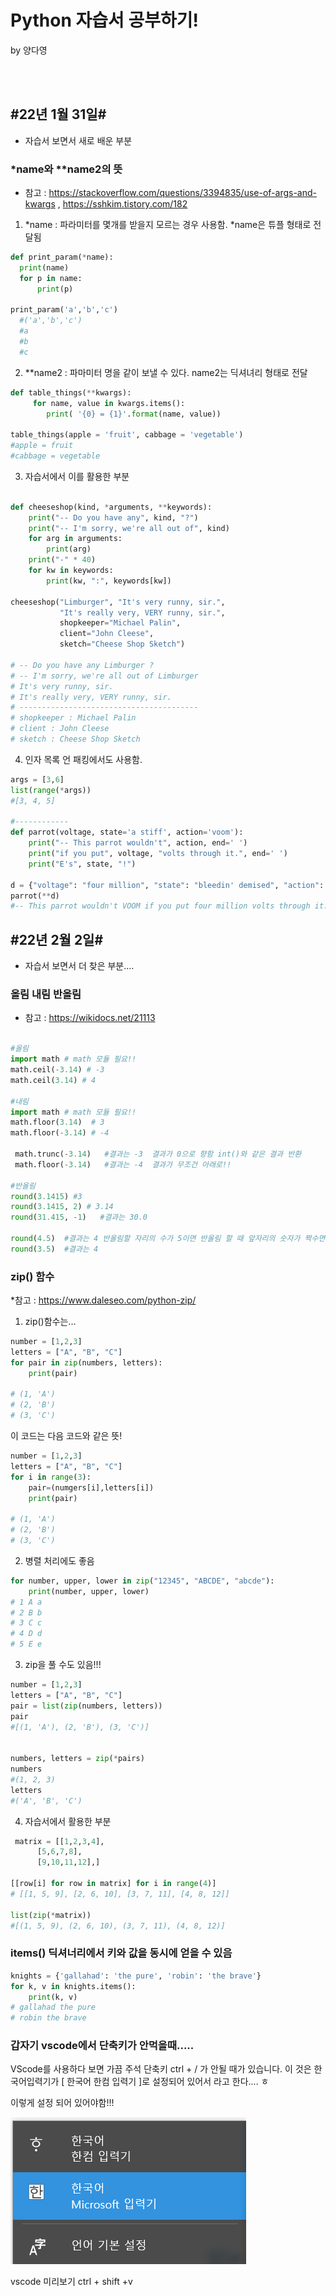 # Python 자습서 공부하기! 
by 양다영

<br>
<br>

## #22년 1월 31일#
- 자습서 보면서 새로 배운 부분 
### *name와 **name2의 뜻
* 참고 : https://stackoverflow.com/questions/3394835/use-of-args-and-kwargs , https://sshkim.tistory.com/182

1.  *name : 파라미터를 몇개를 받을지 모르는 경우 사용함. *name은 튜플 형태로 전달됨 
  ```python
def print_param(*name):
    print(name)
    for p in name:
        print(p)

  print_param('a','b','c')
    #('a','b','c')
    #a
    #b
    #c
```

2.  **name2 : 파마미터 명을 같이 보낼 수 있다. name2는 딕셔녀리 형태로 전달 
```python
def table_things(**kwargs):
     for name, value in kwargs.items():
        print( '{0} = {1}'.format(name, value))

table_things(apple = 'fruit', cabbage = 'vegetable')
#apple = fruit
#cabbage = vegetable
```

3. 자습서에서 이를 활용한 부분 

```python

def cheeseshop(kind, *arguments, **keywords):
    print("-- Do you have any", kind, "?")
    print("-- I'm sorry, we're all out of", kind)
    for arg in arguments:
        print(arg)
    print("-" * 40)
    for kw in keywords:
        print(kw, ":", keywords[kw])

cheeseshop("Limburger", "It's very runny, sir.",
           "It's really very, VERY runny, sir.",
           shopkeeper="Michael Palin",
           client="John Cleese",
           sketch="Cheese Shop Sketch")

# -- Do you have any Limburger ?
# -- I'm sorry, we're all out of Limburger
# It's very runny, sir.
# It's really very, VERY runny, sir.
# ----------------------------------------
# shopkeeper : Michael Palin
# client : John Cleese
# sketch : Cheese Shop Sketch          


```
4. 인자 목록 언 패킹에서도 사용함. 

```python
args = [3,6]
list(range(*args))
#[3, 4, 5]

#------------
def parrot(voltage, state='a stiff', action='voom'):
    print("-- This parrot wouldn't", action, end=' ')
    print("if you put", voltage, "volts through it.", end=' ')
    print("E's", state, "!")

d = {"voltage": "four million", "state": "bleedin' demised", "action": "VOOM"}
parrot(**d)
#-- This parrot wouldn't VOOM if you put four million volts through it. E's bleedin' demised !


```


## #22년 2월 2일#
- 자습서 보면서 더 찾은 부분.... 

### 올림 내림 반올림
* 참고 : https://wikidocs.net/21113

```python

#올림
import math # math 모듈 필요!!
math.ceil(-3.14) # -3
math.ceil(3.14) # 4

#내림 
import math # math 모듈 필요!!
math.floor(3.14)  # 3
math.floor(-3.14) # -4

 math.trunc(-3.14)   #결과는 -3  결과가 0으로 향함 int()와 같은 결과 반환
 math.floor(-3.14)   #결과는 -4  결과가 무조건 아래로!!

#반올림 
round(3.1415) #3
round(3.1415, 2) # 3.14  
round(31.415, -1)   #결과는 30.0

round(4.5)  #결과는 4 반올림할 자리의 수가 5이면 반올림 할 때 앞자리의 숫자가 짝수면 내림하고 홀수면 올림 한다.
round(3.5)  #결과는 4
```


### zip() 함수 

*참고 : https://www.daleseo.com/python-zip/

1. zip()함수는... 
```python
number = [1,2,3]
letters = ["A", "B", "C"]
for pair in zip(numbers, letters):
    print(pair)

# (1, 'A')
# (2, 'B')
# (3, 'C')
```
이 코드는 다음 코드와 같은 뜻! 

```python
number = [1,2,3]
letters = ["A", "B", "C"]
for i in range(3):
    pair=(numgers[i],letters[i])
    print(pair)

# (1, 'A')
# (2, 'B')
# (3, 'C')

```

2. 병렬 처리에도 좋음 
```python
for number, upper, lower in zip("12345", "ABCDE", "abcde"):
    print(number, upper, lower)
# 1 A a
# 2 B b
# 3 C c
# 4 D d
# 5 E e

```
3. zip을 풀 수도 있음!!! 

```python
number = [1,2,3]
letters = ["A", "B", "C"]
pair = list(zip(numbers, letters))
pair 
#[(1, 'A'), (2, 'B'), (3, 'C')]


numbers, letters = zip(*pairs)
numbers 
#(1, 2, 3)
letters
#('A', 'B', 'C')
```

4. 자습서에서 활용한 부분

```python
 matrix = [[1,2,3,4],
      [5,6,7,8],
      [9,10,11,12],]

[[row[i] for row in matrix] for i in range(4)]
# [[1, 5, 9], [2, 6, 10], [3, 7, 11], [4, 8, 12]]

list(zip(*matrix))  
#[(1, 5, 9), (2, 6, 10), (3, 7, 11), (4, 8, 12)]
```

### items() 딕셔너리에서 키와 값을 동시에 얻을 수 있음 

```python
knights = {'gallahad': 'the pure', 'robin': 'the brave'}
for k, v in knights.items():
    print(k, v)
# gallahad the pure
# robin the brave
```

### 갑자기 vscode에서 단축키가 안먹을때..... 
VScode를 사용하다 보면 가끔 주석 단축키 ctrl + / 가 안될 때가 있습니다. 
이 것은 한국어입력기가 [ 한국어 한컴 입력기 ]로 설정되어 있어서 라고 한다.... ㅎ 

이렇게 설정 되어 있어야함!!! 

![이미지1](단축키안될때.png)

vscode 미리보기 ctrl + shift +v 

<br>
<br>

